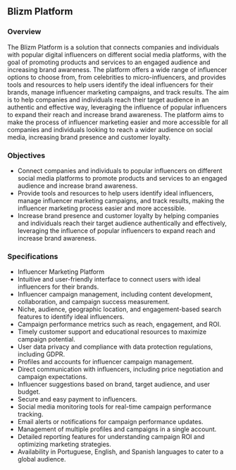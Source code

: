 ## Blizm Platform

### Overview
The Blizm Platform is a solution that connects companies and individuals with popular digital influencers on different social media platforms, with the goal of promoting products and services to an engaged audience and increasing brand awareness. The platform offers a wide range of influencer options to choose from, from celebrities to micro-influencers, and provides tools and resources to help users identify the ideal influencers for their brands, manage influencer marketing campaigns, and track results. The aim is to help companies and individuals reach their target audience in an authentic and effective way, leveraging the influence of popular influencers to expand their reach and increase brand awareness. The platform aims to make the process of influencer marketing easier and more accessible for all companies and individuals looking to reach a wider audience on social media, increasing brand presence and customer loyalty.

### Objectives
- Connect companies and individuals to popular influencers on different social media platforms to promote products and services to an engaged audience and increase brand awareness.
- Provide tools and resources to help users identify ideal influencers, manage influencer marketing campaigns, and track results, making the influencer marketing process easier and more accessible.
- Increase brand presence and customer loyalty by helping companies and individuals reach their target audience authentically and effectively, leveraging the influence of popular influencers to expand reach and increase brand awareness.

### Specifications
- Influencer Marketing Platform
- Intuitive and user-friendly interface to connect users with ideal influencers for their brands.
- Influencer campaign management, including content development, collaboration, and campaign success measurement.
- Niche, audience, geographic location, and engagement-based search features to identify ideal influencers.
- Campaign performance metrics such as reach, engagement, and ROI.
- Timely customer support and educational resources to maximize campaign potential.
- User data privacy and compliance with data protection regulations, including GDPR.
- Profiles and accounts for influencer campaign management.
- Direct communication with influencers, including price negotiation and campaign expectations.
- Influencer suggestions based on brand, target audience, and user budget.
- Secure and easy payment to influencers.
- Social media monitoring tools for real-time campaign performance tracking.
- Email alerts or notifications for campaign performance updates.
- Management of multiple profiles and campaigns in a single account.
- Detailed reporting features for understanding campaign ROI and optimizing marketing strategies.
- Availability in Portuguese, English, and Spanish languages to cater to a global audience.
